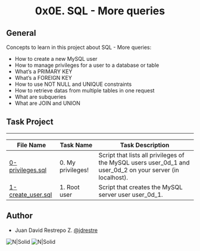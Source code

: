 <h1 align="center">0x0E. SQL - More queries</h1>


## General

Concepts to learn in this project about SQL - More queries:

- How to create a new MySQL user
- How to manage privileges for a user to a database or table
- What’s a PRIMARY KEY
- What’s a FOREIGN KEY
- How to use NOT NULL and UNIQUE constraints
- How to retrieve datas from multiple tables in one request
- What are subqueries
- What are JOIN and UNION

## Task Project
---
File Name|Task Name|Task Description
---|---|---
[0-privileges.sql](https://github.com/jdrestre/holbertonschool-higher_level_programming/tree/master/0x0E-SQL_more_queries/0-privileges.sql)|0. My privileges! |Script that lists all privileges of the MySQL users user_0d_1 and user_0d_2 on your server (in localhost).
[1-create_user.sql](https://github.com/jdrestre/holbertonschool-higher_level_programming/tree/master/0x0E-SQL_more_queries/1-create_user.sql)|1. Root user|Script that creates the MySQL server user user_0d_1.




## Author

- Juan David Restrepo Z. [@jdrestre](https://twitter.com/jdrestre)

![N|Solid](https://www.holbertonschool.com/holberton-logo.png) ![N|Solid](https://intranet.hbtn.io/assets/holberton-logo-coral-27055cb2f875eb10bf3b3942e52a24581bc0667695bdc856d4f08b469b678000.png)
